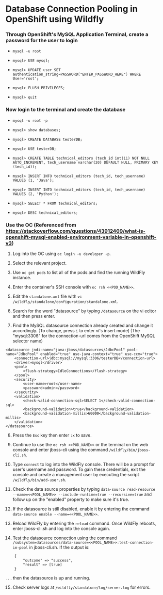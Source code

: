 # Database Connection Pooling in OpenShift using Wildfly 

### Through OpenShift's MySQL Application Terminal, create a password for the user to login

* `mysql -u root`

* `mysql> USE mysql;`

* `mysql> UPDATE user SET authentication_string=PASSWORD("ENTER_PASSWORD_HERE") WHERE User='root';`

* `mysql> FLUSH PRIVILEGES;`

* `mysql> quit`

### Now login to the terminal and create the database

* `mysql -u root -p`

* `mysql> show databases;`

* `mysql> CREATE DATABASE testerDB;`

* `mysql> USE testerDB;`

* `mysql> CREATE TABLE technical_editors (tech_id int(11) NOT NULL AUTO_INCREMENT, tech_username varchar(20) DEFAULT NULL, PRIMARY KEY (tech_id));`

* `mysql> INSERT INTO technical_editors (tech_id, tech_username) VALUES (1, 'Java');`

* `mysql> INSERT INTO technical_editors (tech_id, tech_username) VALUES (2, 'Python');`

* `mysql> SELECT * FROM technical_editors;`

* `mysql> DESC technical_editors;`

### Use the OC (Referenced from https://stackoverflow.com/questions/43912409/what-is-openshift-mysql-enabled-environment-variable-in-openshift-v3)

1. Log into the OC using `oc login -u developer -p`.

2. Select the relevant project.

3. Use `oc get pods` to list all of the pods and find the running WildFly instance.

4. Enter the container's SSH console with `oc rsh <<POD_NAME>>`.

5. Edit the `standalone.xml` file with `vi /wildfly/standalone/configuration/standalone.xml`.

6. Search for the word "datasource" by typing `/datasource` on the vi editor and then press enter.

7. Find the MySQL datasource connection already created and change it accordingly. (To change, press `i` to enter vi's insert mode) (The "mysql:3306" for the connection-url comes from the OpenShift MySQL selector name)

```
<datasource jndi-name="java:jboss/datasources/JdbcPool" pool-name="JdbcPool" enabled="true" use-java-context="true" use-ccm="true">
    <connection-url>jdbc:mysql://mysql:3306/testerDB</connection-url>
    <driver>mysql</driver>
    <pool>
        <flush-strategy>IdleConnections</flush-strategy>
    </pool>
    <security>
        <user-name>root</user-name>
        <password>admin</password>
    </security>
    <validation>
        <check-valid-connection-sql>SELECT 1</check-valid-connection-sql>
        <background-validation>true</background-validation>
        <background-validation-millis>60000</background-validation-millis>
    </validation>
</datasource>
```

8. Press the `Esc` key then enter `:x` to save.

9. Continue to use the `oc rsh <<POD_NAME>>` or the terminal on the web console and enter jboss-cli using the command `/wildfly/bin/jboss-cli.sh`.

10. Type `connect` to log into the WildFly console. There will be a prompt for user's username and password. To gain these credentials, exit the console and create a management user by executing the script `/wildfly/bin/add-user.sh`.

11. Check the data source properties by typing `data-source read-resource --name=<<POOL_NAME>> --include-runtime=true --recursive=true` and follow up on the "enabled" property to make sure it's true.

12. If the datasource is still disabled, enable it by entering the command `data-source enable --name=<<POOL_NAME>>`.

13. Reload WildFly by entering the `reload` command. Once WildFly reboots, enter jboss-cli.sh and log into the console again.

14. Test the datasource connection using the command `/subsystem=datasources/data-source=<<POOL_NAME>>:test-connection-in-pool` in jboss-cli.sh. If the output is:

```
    {
        "outcome" => "success",
        "result" => [true]
    }
```
    
. . . then the datasource is up and running.

15. Check server logs at `/wildfly/standalone/log/server.log` for errors.
